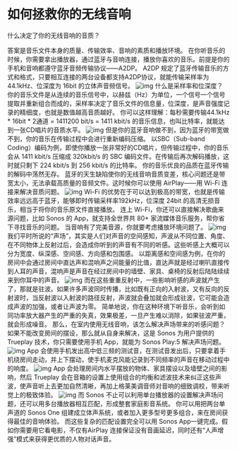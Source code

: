 # 如何拯救你的无线音响

什么决定了你的无线音响的音质？

 答案是音乐文件本身的质量、传输效率、音响的素质和播放环境。 在你听音乐的时候，你需要拿出播放器，通过蓝牙与音响连接，播放你喜欢的音乐。前提是你的手机和音响都遵守蓝牙音频传输协议——A2DP。 A2DP 规定了蓝牙传输音乐的方式和格式，只要相互连接的两台设备都支持A2DP协议，就能传输采样率为44.1kHz、位深度为 16bit 的立体声音频信号。   ![img](https://mmbiz.qpic.cn/mmbiz_png/U6yRaDu1NaatsFRPMJlJbP5JMROMklWXjckdBmMEa3Mk4NN6Jiah4icYwgyhm1RCHlDvzIRnsQuAAKFibSfiaxTqAA/640?wx_fmt=png)   什么是采样率和位深度？ 你的音乐文件是从连续的音乐信号中，以赫兹（Hz）为单位，一个信号一个信号提取并重新组合而成的，采样率决定了音乐文件的信息量，位深度，是声音强度记录的精细度，也就是数值越高音质越好。 你可以这样理解：每秒需要传输44.1kHz * 16bit * 2通道 = 1411200 bit/s = 1411 kbit/s 的音乐信息，也叫比特率，就能达到一张CD唱片的音质水平。
    ![img](https://mmbiz.qpic.cn/mmbiz_jpg/U6yRaDu1NaatsFRPMJlJbP5JMROMklWXPNDsMibOZ5EqibGRJoTApBnbia5LpWhTh3KBgXJaHmalTGh7ykBSar39Q/640?wx_fmt=jpeg) 但是你的蓝牙音响做不到，因为蓝牙的带宽做不到，你的音乐在传输过程中会进行重新编码压缩。 以SBC（Sub-band Coding）编码为例，即使你播放一张非常好的CD唱片，但传输过程中，你的音乐会从 1411 kbit/s 压缩成 320kbit/s 的 SBC 编码文件。在传输后再次解码播放，这时就只剩下 224 kbit/s 到 256 kbit/s 的比特率。 你的音乐优良的品质在蓝牙传输的解码中荡然无存。 蓝牙的天生缺陷使你的无线音响音质变差，核心问题还是带宽太小，无法承载高质量的音频文件。这时候你可以使用 AirPlay——用 Wi-Fi 连接来解决音质问题。
    ![img](https://mmbiz.qpic.cn/mmbiz_png/U6yRaDu1NaatsFRPMJlJbP5JMROMklWXib6O1ibUYpZV3wEP00jJfRUwRxBdcYCTaTaH3KBfGYCjFnOGsXI0oeIg/640?wx_fmt=png)    Wi-Fi 的优势在于可以达到极高的带宽，也就是传输效率远远高于蓝牙，能够即时传输采样率192kHz，位深度 24bit 的高清无损音乐，相当于将你的音乐原文件直接播放。 连上 Wi-Fi，你还可以直接解决歌曲来源问题，比如 Sonos 的 App，就支持全世界共 80+ 家流媒体音乐服务，帮你省下寻找音乐的问题。 当音响有了完美音源，你就要考虑播放环境问题了。     ![img](https://mmbiz.qpic.cn/mmbiz_png/U6yRaDu1NaatsFRPMJlJbP5JMROMklWX2DBtUB0rFrlFzZaciaEjWYOmJhYpwJ2vZ1mCJgeIQ8va32Mceslby0g/640?wx_fmt=png)
我们平时所说的“声场”，其实是人们对声音的空间感知，声波从不同位置、角度、在不同物体上反射过后，会造成你听到的声音有不同的听感。这些听感上大概可以分为宽度、纵深感、空间感、方向感和包围感。
以距离感和空间感为例，在你的房间中会通过房间中直达声和混响声之间能量的比值，直达声就是经过喇叭直接传到人耳的声音，混响声是声音在经过房间中的墙壁、家具、桌椅的反射后陆陆续续来到你耳中的声音。
    ![img](https://mmbiz.qpic.cn/mmbiz_jpg/U6yRaDu1NaatsFRPMJlJbP5JMROMklWXKOQjGyQsP8Iz1OZuoORtjLJHqMwREq2a0DSbibyxNq35Fzaaaicc8PtQ/640?wx_fmt=jpeg) 而在这些重重反射中，一些影响听感的声波就产生了，那就是驻波。如果许多声波同时传播，比如既有正向的入射波，又有反向的反射波时，当反射波以入射波的路径反射，声波就会叠加就会形成驻波，它可能会造成声波的加强，或者让声波为零。
简单地说，你在这种环境下听音乐，会听到如同功率放大器产生的严重的失真，效果极差，一旦产生难以消除，如果驻波严重，就会形成噪音。 那么，在室内使用无线音响，该怎么解决声场带来的听感问题？ 如果不能改变房间的摆设，那么就从自身来解决，这是 Sonos 为用户提供的 Trueplay 技术，你只需要使用手机 App，就能为 Sonos Play:5 解决声场问题。 
    ![img](https://mmbiz.qpic.cn/mmbiz_png/U6yRaDu1NaatsFRPMJlJbP5JMROMklWXicCiayQmAWRhccjEmLdIHcc95wwnVLXEeDfTyjIoWkOs8ULKRXGfa08g/640?wx_fmt=png)    App 会使用手机发出高中低三频的测试音，在测试音发出后，只要拿着手机绕房间走动，并上下摆动，使手机麦克风能记录到不同频率的声音在移动过程中的响度。
    ![img](https://mmbiz.qpic.cn/mmbiz_png/U6yRaDu1NaatsFRPMJlJbP5JMROMklWXbEqsXuCicjSOGZ9TGWYuvfXHbU4RrnajlSabPZGva1icFfPSRW6GEoBA/640?wx_fmt=png)
App 会处理房间内水平摆放的物体、家具摆设以及墙壁之间的影响，然后 Trueplay 会在音箱的设置上使用组合的均衡和滤波技术来纠正这些声波，使声音听上去更加自然清晰，再加上格莱美调音师对音响的细致调校，带来听觉上的极致体验。
    ![img](https://mmbiz.qpic.cn/mmbiz_jpg/U6yRaDu1NaatsFRPMJlJbP5JMROMklWXiaKugUxb3TZibnUicZmYNEAayMPPr1rh8OBJvq0iagBl2yMKMhkOfuSNcA/640?wx_fmt=jpeg)    而 Sonos 不止可以利用单台播放器的设置解决声场问题，还可以用多台播放器相互匹配，形成整套家庭影音系统。
你可以用把两台单声道的 Sonos One 组建成立体声系统，或者加入更多型号更多组合，来在房间获得最佳的音响体验。 而这些复杂的匹配设置完全可以用 Sonos App一键完成。假如你需要用它看电影，不仅有AirPlay 连接保证没有音画延迟，同时还有“人声增强”模式来获得更优质的人物对话声音。